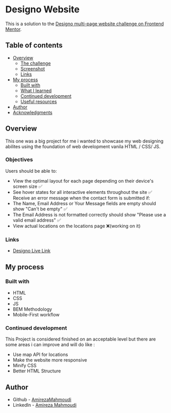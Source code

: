 # Designo Website

This is a solution to the [Designo multi-page website challenge on Frontend Mentor](https://www.frontendmentor.io/challenges/designo-multipage-website-G48K6rfUT).
## Table of contents

- [Overview](#overview)
  - [The challenge](#the-challenge)
  - [Screenshot](#screenshot)
  - [Links](#links)
- [My process](#my-process)
  - [Built with](#built-with)
  - [What I learned](#what-i-learned)
  - [Continued development](#continued-development)
  - [Useful resources](#useful-resources)
- [Author](#author)
- [Acknowledgments](#acknowledgments)

## Overview
This one was a big project for me i wanted to showcase my web designing abilites using the foundation of web development vanila HTML / CSS/ JS.
### Objectives

Users should be able to:

- View the optimal layout for each page depending on their device's screen size ✅
- See hover states for all interactive elements throughout the site ✅
 Receive an error message when the contact form is submitted if:
- The Name, Email Address or Your Message fields are empty should show "Can't be empty" ✅
- The Email Address is not formatted correctly should show "Please use a valid email address" ✅
- View actual locations on the locations page ❌(working on it)

### Links

- [Designo Live Link](https://amirezamahmoudi.github.io/desgino-website/)

## My process

### Built with

- HTML
- CSS
- JS
- BEM Methodology
- Mobile-First workflow

### Continued development



This Project is considered finished on an acceptable level but there are some areas i can improve and will do like :

 - Use map API for locations  
 - Make the website more responsive 
 - Minify CSS 
 - Better HTML Structure 
## Author

- Github - [AmirezaMahmoudi](https://github.com/AmirezaMahmoudi)
- LinkedIn - [Amireza Mahmoudi](https://www.linkedin.com/in/amirreza-mahmoudi-5aa412224/)
